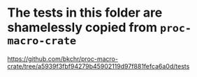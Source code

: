 # The tests in this folder are shamelessly copied from `proc-macro-crate`

https://github.com/bkchr/proc-macro-crate/tree/a5939f3fbf94279b45902119d97f881fefca6a0d/tests
